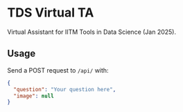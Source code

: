 # TDS Virtual TA

Virtual Assistant for IITM Tools in Data Science (Jan 2025).

## Usage

Send a POST request to `/api/` with:

```json
{
  "question": "Your question here",
  "image": null
}

